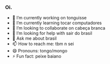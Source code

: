 ### Oi.

- 🔭 I’m currently working on tonguisse
- 🌱 I’m currently learning tocar computadores
- 👯 I’m looking to collaborate on cabeça branca
- 🤔 I’m looking for help with sair do brasil
- 💬 Ask me about brasil
- 📫 How to reach me: tbm n sei
- 😄 Pronouns: tongo/mongo
- ⚡ Fun fact: peixe baiano
